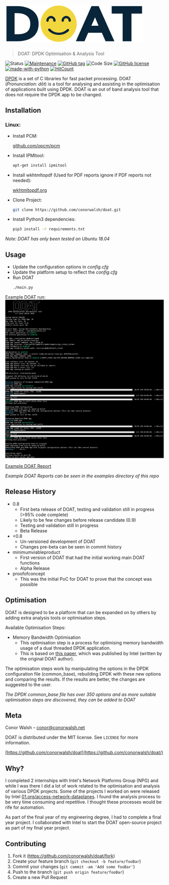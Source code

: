 # <img src="/webcomponents/doat_logo.png" height="120" />
> DOAT: DPDK Optimisation &amp; Analysis Tool

![Status](https://img.shields.io/badge/status-beta-yellow.svg?style=flat-square)
[![Maintenance](https://img.shields.io/badge/maintained-yes-green.svg?style=flat-square)](https://GitHub.com/conorwalsh/doat/graphs/commit-activity)
[![GitHub tag](https://img.shields.io/github/tag/conorwalsh/doat.svg?style=flat-square)](https://GitHub.com/conorwalsh/doat/tags/)
![Code Size](https://img.shields.io/github/languages/code-size/conorwalsh/doat.svg?style=flat-square)
[![GitHub license](https://img.shields.io/badge/license-MIT-green.svg?style=flat-square)](https://github.com/conorwalsh/doat/blob/master/LICENSE)
[![made-with-python](https://img.shields.io/badge/Made%20with-Python3-1f425f.svg?style=flat-square)](https://www.python.org/)
[![HitCount](http://hits.dwyl.io/conorwalsh/doat.svg)](http://hits.dwyl.io/conorwalsh/doat)
<!--[![Lines of Code](https://tokei.rs/b1/github/conorwalsh/doat?style=flat-square)]()-->

[DPDK](https://dpdk.org) is a set of C libraries for fast packet processing. DOAT (_Pronunciation: d&omacr;t_) is a tool for analysing and assisting in the optimisation of applications built using DPDK. DOAT is an out of band analysis tool that does not require the DPDK app to be changed.

## Installation

### Linux:
* Install PCM:

    [github.com/opcm/pcm](https://github.com/opcm/pcm)
* Install IPMItool:
    ```sh 
    apt-get install ipmitool
    ```
* Install wkhtmltopdf (Used for PDF reports ignore if PDF reports not needed):

    [wkhtmltopdf.org](https://wkhtmltopdf.org/)
* Clone Project:
    ```sh
    git clone https://github.com/conorwalsh/doat.git
    ```
* Install Python3 dependencies:
    ```sh
    pip3 install -r requirements.txt
    ```
_Note: DOAT has only been tested on Ubuntu 18.04_

## Usage

* Update the configuration options in _config.cfg_
* Update the platform setup to reflect the _config.cfg_
* Run DOAT
    ```sh
    ./main.py
    ```
Example DOAT run:
![](/examples/doatrun.png)

[Example DOAT Report](/examples/doatreport.pdf)

_Example DOAT Reports can be seen in the examples directory of this repo_

## Release History

* 0.8
    * First beta release of DOAT, testing and validation still in progress (>95% code complete)
    * Likely to be few changes before release candidate (0.9)
    * Testing and validation still in progress
    * Beta Release
* <0.8
    * Un-versioned development of DOAT
    * Changes pre-beta can be seen in commit history
* minimumviableproduct
    * First version of DOAT that had the initial working main DOAT functions
    * Alpha Release
* proofofconcept
    * This was the initial PoC for DOAT to prove that the concept was possible

## Optimisation

DOAT is designed to be a platform that can be expanded on by others by adding extra analysis tools or optimisation steps.

Available Optimisation Steps:
* Memory Bandwidth Optimisation
    * This optimisation step is a process for optimising memory bandwidth usage of a dual threaded DPDK application.
    * This is based on [this paper](https://software.intel.com/en-us/articles/optimize-memory-usage-in-multi-threaded-data-plane-development-kit-dpdk-applications), which was published by Intel (written by the original DOAT author).

The optimisation steps work by manipulating the options in the DPDK configuration file (common_base), rebuilding DPDK with these new options and comparing the results. If the results are better, the changes are suggested to the user.

_The DPDK common_base file has over 350 options and as more suitable optimisation steps are discovered, they can be added to DOAT_

## Meta

Conor Walsh – conor@conorwalsh.net

DOAT is distributed under the MIT license. See ``LICENSE`` for more information.

[https://github.com/conorwalsh/doat](https://github.com/conorwalsh/doat/)

## Why?

I completed 2 internships with Intel's Network Platforms Group (NPG) and while I was there I did a lot of work related to the optimisation and analysis of various DPDK projects. Some of the projects I worked on were released by Intel [01.org/access-network-dataplanes](https://01.org/access-network-dataplanes). I found the analysis process to be very time consuming and repetitive. I thought these processes would be rife for automation.

As part of the final year of my engineering degree, I had to complete a final year project. I collaborated with Intel to start the DOAT open-source project as part of my final year project.

## Contributing

1. Fork it (<https://github.com/conorwalsh/doat/fork>)
2. Create your feature branch (`git checkout -b feature/fooBar`)
3. Commit your changes (`git commit -am 'Add some fooBar'`)
4. Push to the branch (`git push origin feature/fooBar`)
5. Create a new Pull Request
